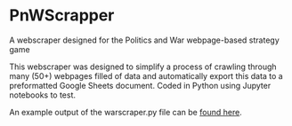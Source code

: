 # PnWScrapper
A webscraper designed for the Politics and War webpage-based strategy game


This webscraper was designed to simplify a process of crawling through many (50+) webpages filled of data and automatically export this data to a preformatted Google Sheets document.
Coded in Python using Jupyter notebooks to test.

An example output of the warscraper.py file can be [found here](https://docs.google.com/spreadsheets/d/1Va5sxro_7mzYHl6Rs-IVHARNv9uiA328LamiyxatcTg/edit?usp=sharing).
